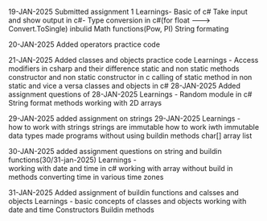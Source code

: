 19-JAN-2025
Submitted assignment 1
Learnings-
	Basic of c#
	Take input and show output in c#-
	Type conversion in c#(for float ---> Convert.ToSingle)
	inbulid Math functions(Pow, PI)
	String formating 

20-JAN-2025
Added operators practice code 

21-JAN-2025
Added classes and objects practice code
Learnings -
	Access modifiers in csharp and their difference
	static and non static methods
	constructor and non static constructor in c
	calling of static method in non static and vice a versa
	classes and objects in c#
28-JAN-2025
Added assignment questions of 28-JAN-2025
Learnings  -
	Random module in c#
	String format
	methods
	working with 2D arrays
	
29-JAN-2025
added assignment on strings 29-JAN-2025
Learnings  -  
	how to work with strings
	strings are immutable
	how to work iwth immutable data types
	made programs without using buildin methods
	char[] array
	list<char>

30-JAN-2025
added assignment questions on string and buildin functions(30/31-jan-2025)
Learnings  -  
	working with date and time in c#
	working with array without build in methods
	converting time in various time zones


31-JAN-2025
Added assignment of buildin functions and calsses and objects
Learnings - 
	basic concepts of classes and objects
	working with date and time 
	Constructors
	Buildin methods
			 
